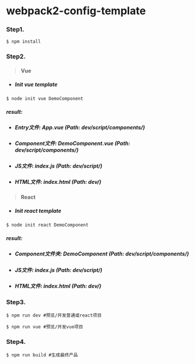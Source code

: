 # webpack2-config-template

### Step1. 

```
$ npm install
```

### Step2.

> #### **Vue**

- ##### **Init vue template**

```
$ node init vue DemoComponent
```

##### **result:**

- ##### Entry文件:  App.vue    (Path: dev/script/components/)

- ##### Component文件:  DemoComponent.vue    (Path: dev/script/components/)

- ##### JS文件:  index.js    (Path: dev/script/)

- ##### HTML文件:  index.html    (Path: dev/)

> #### **React**

- ##### **Init react template**

```
$ node init react DemoComponent
```

##### **result:**

- ##### Component文件夹:  DemoComponent    (Path: dev/script/components/)

- ##### JS文件:  index.js    (Path: dev/script/)

- ##### HTML文件:  index.html    (Path: dev/)

### Step3.

```
$ npm run dev #预览/开发普通或react项目
```

```
$ npm run vue #预览/开发vue项目
```

### Step4.

```
$ npm run build #生成最终产品
```
